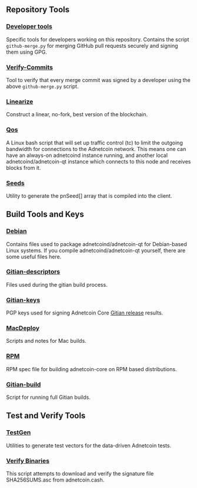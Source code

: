 Repository Tools
---------------------

### [Developer tools](/contrib/devtools) ###
Specific tools for developers working on this repository.
Contains the script `github-merge.py` for merging GitHub pull requests securely and signing them using GPG.

### [Verify-Commits](/contrib/verify-commits) ###
Tool to verify that every merge commit was signed by a developer using the above `github-merge.py` script.

### [Linearize](/contrib/linearize) ###
Construct a linear, no-fork, best version of the blockchain.

### [Qos](/contrib/qos) ###

A Linux bash script that will set up traffic control (tc) to limit the outgoing bandwidth for connections to the Adnetcoin network. This means one can have an always-on adnetcoind instance running, and another local adnetcoind/adnetcoin-qt instance which connects to this node and receives blocks from it.

### [Seeds](/contrib/seeds) ###
Utility to generate the pnSeed[] array that is compiled into the client.

Build Tools and Keys
---------------------

### [Debian](/contrib/debian) ###
Contains files used to package adnetcoind/adnetcoin-qt
for Debian-based Linux systems. If you compile adnetcoind/adnetcoin-qt yourself, there are some useful files here.

### [Gitian-descriptors](/contrib/gitian-descriptors) ###
Files used during the gitian build process.

### [Gitian-keys](/contrib/gitian-keys)
PGP keys used for signing Adnetcoin Core [Gitian release](/doc/release-process.md) results.

### [MacDeploy](/contrib/macdeploy) ###
Scripts and notes for Mac builds. 

### [RPM](/contrib/rpm) ###
RPM spec file for building adnetcoin-core on RPM based distributions.

### [Gitian-build](/contrib/gitian-build.sh) ###
Script for running full Gitian builds.

Test and Verify Tools 
---------------------

### [TestGen](/contrib/testgen) ###
Utilities to generate test vectors for the data-driven Adnetcoin tests.

### [Verify Binaries](/contrib/verifybinaries) ###
This script attempts to download and verify the signature file SHA256SUMS.asc from adnetcoin.cash.
